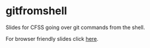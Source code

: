 # gitfromshell
Slides for CFSS going over git commands from the shell. 

For browser friendly slides click [here](slides.pdf). 
